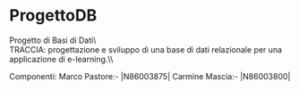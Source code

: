# ProgettoDB
Progetto di Basi di Dati\\\
TRACCIA: progettazione e sviluppo di una base di dati relazionale per una applicazione di e-learning.\\\

Componenti:
Marco Pastore:- |N86003875|
Carmine Mascia:- |N86003800|
